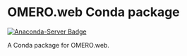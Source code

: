 # OMERO.web Conda package
[![Anaconda-Server Badge](https://anaconda.org/manics/omero-web/badges/version.svg)](https://anaconda.org/manics/omero-web)

A Conda package for OMERO.web.
